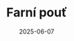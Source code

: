 ---
title: "Farní pouť"
type: event
date: 2025-06-07
day: 7
month: čvn
show: "Přidejte se na společný zájezd farností Blučina, Měnín a Přísnotice, Žabčice do Šternberského kláštera a na Svatý Kopeček u Olomouce."
titimg: "/imgs/aktuality/25-5-18.png"
---